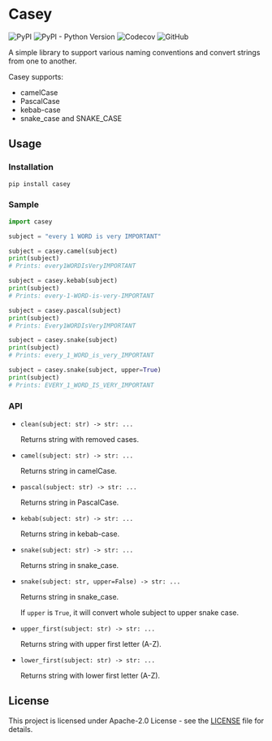 # Casey

![PyPI](https://img.shields.io/pypi/v/casey)
![PyPI - Python Version](https://img.shields.io/pypi/pyversions/casey)
![Codecov](https://img.shields.io/codecov/c/gh/marverix/casey?token=NPX0JP4458)
![GitHub](https://img.shields.io/github/license/marverix/casey)

A simple library to support various naming conventions and convert strings from one to another.

Casey supports:

* camelCase
* PascalCase
* kebab-case
* snake_case and SNAKE_CASE

## Usage

### Installation

```sh
pip install casey
```

### Sample

```python
import casey

subject = "every 1 WORD is very IMPORTANT"

subject = casey.camel(subject)
print(subject)
# Prints: every1WORDIsVeryIMPORTANT

subject = casey.kebab(subject)
print(subject)
# Prints: every-1-WORD-is-very-IMPORTANT

subject = casey.pascal(subject)
print(subject)
# Prints: Every1WORDIsVeryIMPORTANT

subject = casey.snake(subject)
print(subject)
# Prints: every_1_WORD_is_very_IMPORTANT

subject = casey.snake(subject, upper=True)
print(subject)
# Prints: EVERY_1_WORD_IS_VERY_IMPORTANT

```

### API

* `clean(subject: str) -> str: ...`

    Returns string with removed cases.

* `camel(subject: str) -> str: ...`

    Returns string in camelCase.
  
* `pascal(subject: str) -> str: ...`

    Returns string in PascalCase.
  
* `kebab(subject: str) -> str: ...`

    Returns string in kebab-case.
  
* `snake(subject: str) -> str: ...`

    Returns string in snake_case.

* `snake(subject: str, upper=False) -> str: ...`
  
    Returns string in snake_case.

    If `upper` is `True`, it will convert whole subject to upper snake case.

* `upper_first(subject: str) -> str: ...`
  
    Returns string with upper first letter (A-Z).
  
* `lower_first(subject: str) -> str: ...`

    Returns string with lower first letter (A-Z).

## License

This project is licensed under Apache-2.0 License - see the [LICENSE](LICENSE) file for details.
